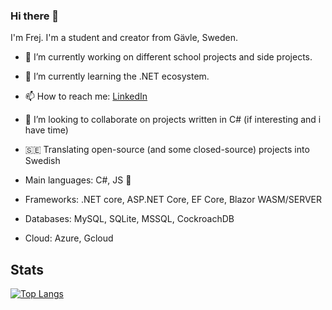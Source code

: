 ### Hi there 👋

I'm Frej. I'm a student and creator from Gävle, Sweden.

- 🔭 I’m currently working on different school projects and side projects.
- 🌱 I’m currently learning the .NET ecosystem. 
- 📫 How to reach me: [LinkedIn](https://www.linkedin.com/in/frejbjornsson)
- 👯 I’m looking to collaborate on projects written in C# (if interesting and i have time)
- 🇸🇪 Translating open-source (and some closed-source) projects into Swedish

- Main languages: C#, JS  🌟
- Frameworks: .NET core, ASP.NET Core, EF Core, Blazor WASM/SERVER
- Databases: MySQL, SQLite, MSSQL, CockroachDB
- Cloud: Azure, Gcloud


## Stats

[![Top Langs](https://github-readme-stats.vercel.app/api/top-langs/?username=FrejBjornsson&layout=compact)](https://github.com/FrejBjornsson/)
